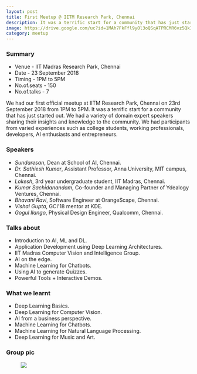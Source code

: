 ```yaml
---
layout: post
title: First Meetup @ IITM Research Park, Chennai
description: It was a terrific start for a community that has just started out. We are incredible AI wizards from Chennai.
image: https://drive.google.com/uc?id=1MAh7FkFfl9yOl3oQSqATPRCMR6vz5QkI
category: meetup
---
```


### Summary 

* Venue - IIT Madras Research Park, Chennai
* Date - 23 September 2018
* Timing - 1PM to 5PM
* No.of.seats - 150
* No.of.talks - 7

We had our first official meetup at IITM Research Park, Chennai on 23rd September 2018 from 1PM to 5PM. It was a terrific start for a community that has just started out. We had a variety of domain expert speakers sharing their insights and knowledge to the community. We had participants from varied experiences such as college students, working professionals, developers, AI enthusiasts and entrepreneurs.

### Speakers 

* *Sundaresan*, Dean at School of AI, Chennai.
* *Dr. Sathiesh Kumar*, Assistant Professor, Anna University, MIT campus, Chennai.
* *Lokesh*, 3rd year undergraduate student, IIT Madras, Chennai.
* *Kumar Sachidanandam*, Co-founder and Managing Partner of Ydealogy Ventures, Chennai.
* *Bhavani Ravi*, Software Engineer at OrangeScape, Chennai.
* *Vishal Gupta*, GCI'18 mentor at KDE.
* *Gogul Ilango*, Physical Design Engineer, Qualcomm, Chennai.

### Talks about
* Introduction to AI, ML and DL.
* Application Development using Deep Learning Architectures.
* IIT Madras Computer Vision and Intelligence Group.
* AI on the edge.
* Machine Learning for Chatbots.
* Using AI to generate Quizzes.
* Powerful Tools + Interactive Demos.

### What we learnt
* Deep Learning Basics.
* Deep Learning for Computer Vision.
* AI from a business perspective.
* Machine Learning for Chatbots.
* Machine Learning for Natural Language Processing.
* Deep Learning for Music and Art.

### Group pic

<figure>
  <img src="https://drive.google.com/uc?id=1sRxoJ3Yi6ssPYDStW76LyD9K0UytEeqR" class="typical-image" />
</figure>